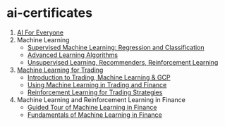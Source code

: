 # ai-certificates

1. [AI For Everyone](https://www.coursera.org/account/accomplishments/certificate/DHVN6SLNMC7Z)
2. Machine Learning
   * [Supervised Machine Learning: Regression and Classification](https://www.coursera.org/account/accomplishments/certificate/JHVWDAB2G8D6)
   * [Advanced Learning Algorithms](https://www.coursera.org/account/accomplishments/certificate/6NDX7F8RX8BK)
   * [Unsupervised Learning, Recommenders, Reinforcement Learning](https://www.coursera.org/account/accomplishments/certificate/G8ASAV7GLLZN)
3. [Machine Learning for Trading](https://www.coursera.org/account/accomplishments/specialization/certificate/3G8XG6GU9WMK)
   * [Introduction to Trading, Machine Learning & GCP](https://www.coursera.org/account/accomplishments/certificate/TP8L57LWCK3R)
   * [Using Machine Learning in Trading and Finance](https://www.coursera.org/account/accomplishments/certificate/9UJSVNNCZY8X)
   * [Reinforcement Learning for Trading Strategies](https://www.coursera.org/account/accomplishments/certificate/E9FKLMAXCU44)
4. Machine Learning and Reinforcement Learning in Finance
   * [Guided Tour of Machine Learning in Finance](https://www.coursera.org/account/accomplishments/certificate/RBPNL6EGJ8H5)
   * [Fundamentals of Machine Learning in Finance](https://www.coursera.org/account/accomplishments/certificate/GAKDBAPC95LV)
